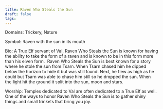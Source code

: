```yaml
---
title: Raven Who Steals the Sun
draft: false
tags:
---
```

 
Domains: Trickery, Nature

Symbol: Raven with the sun in its mouth

Bio: A True Elf servant of Val, Raven Who Steals the Sun is known for having the ability to take the form of a raven and is known to be in this form more than his elven form.  Raven Who Steals the Sun is best known for a story where he stole the sun from Tsarn. When Tsarn chased him he dipped below the horizon to hide it but was still found. Next, he flew as high as he could but Tsarn was able to chase him still so he dropped the sun. When the light hit the ground it split into the sun, moon and stars. 

Worship: Temples dedicated to Val are often dedicated to a True Elf as well. One of the ways to honor Raven Who Steals the Sun is to gather shiny things and small trinkets that bring you joy.